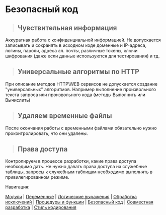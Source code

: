 
# Безопасный код

> ## Чувствительная информация

Аккуратная работа с конфиденциальной информацией. Не допускается записывать и сохранять в исходном коде доменные и IP-адреса, логины, пароли, адреса эл. почты, различные токены, ключи шифрования (даже если данные используются для тестирования) и тд.

> ## Универсальные алгоритмы по HTTP

При описание методов HTTP\WEB сервисов не допускается создание "универсальных" алгоритмов. Например выполнение произвольного текста запроса или произвольного кода (методы Выполнить или Вычислить)

> ## Удаляем временные файлы

После окончания работы с временными файлами обязательно нужно проконтролировать, что они удалены.

> ## Права доступа

Контролируем в процессе разработки, какие права доступа необходимо дать. Не нужно давать права доступа на служебные таблицы, запросы к служебным таблицам необходимо выполнять в привилегированном режиме.

Навигация:

[Модули](./1%20Модули.md) |
[Переменные](./2%20Переменные.md) |
[Логические выражения](./3%20Логические%20выражения.md) |
[Обработка исключений](./4%20Обработка%20исключений.md) |
[Процедуры и функции](./5%20Процедуры%20и%20функции.md) |
[Безопасный код](./6%20Безопасный%20код.md) |
[Совместная разработка](./7%20Совместная%20разработка.md) |
[Стиль кодирования](/%D0%A1%D1%82%D0%B8%D0%BB%D1%8C%20%D0%BA%D0%BE%D0%B4%D0%B8%D1%80%D0%BE%D0%B2%D0%B0%D0%BD%D0%B8%D1%8F.md)
